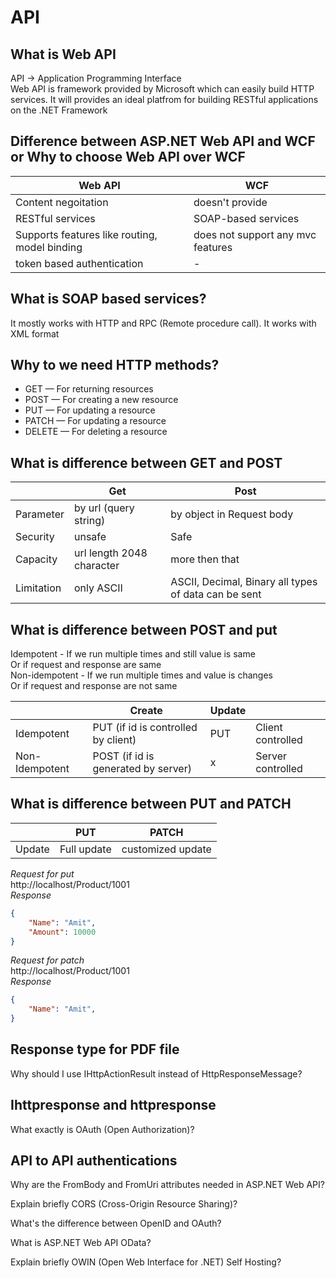 # API 

## What is Web API

API -> Application Programming Interface<br>
Web API is framework provided by Microsoft which can easily build HTTP services. It will provides an ideal platfrom for building RESTful applications on the .NET Framework

## Difference between ASP.NET Web API and WCF or Why to choose Web API over WCF

|Web API|WCF|
|---|---|
|Content negoitation|doesn't provide|
|RESTful services|SOAP-based services|
|Supports features like routing, model binding| does not support any mvc features |
|token based authentication|-|

## What is SOAP based services?

It mostly works with HTTP and RPC (Remote procedure call). It works with XML format

## Why to we need HTTP methods?

* GET — For returning resources
* POST — For creating a new resource
* PUT — For updating a resource
* PATCH — For updating a resource
* DELETE — For deleting a resource

## What is difference between GET and POST

||Get|Post|
|---|---|---|
|Parameter|by url (query string)| by object in Request body |
|Security|unsafe|Safe|
|Capacity|url length 2048 character|more then that|
|Limitation|only ASCII|ASCII, Decimal, Binary all types of data can be sent|


## What is difference between POST and put

Idempotent - If we run multiple times and still value is same <br>
Or if request and response are same <br>
Non-idempotent - If we run multiple times and value is changes<br> 
Or if request and response are not same<br>

||Create|Update||
|---|---|---|---|
|Idempotent|PUT (if id is controlled by client)|PUT|Client controlled|
|Non-Idempotent|POST (if id is generated by server)| x|Server controlled|

## What is difference between PUT and PATCH

||PUT|PATCH|
|---|---|---|
|Update| Full update | customized update |

*Request for put* <br>
http://localhost/Product/1001<br>
*Response*
```JSON
{
    "Name": "Amit",
    "Amount": 10000
}
```

*Request for patch* <br>
http://localhost/Product/1001 <br>
*Response*
```JSON
{
    "Name": "Amit",
}
```

## Response type for PDF file
Why should I use IHttpActionResult instead of HttpResponseMessage?
## Ihttpresponse and httpresponse

What exactly is OAuth (Open Authorization)?  

## API to API authentications

Why are the FromBody and FromUri attributes needed in ASP.NET Web API?  

Explain briefly CORS (Cross-Origin Resource Sharing)? 

 What's the difference between OpenID and OAuth?

  What is ASP.NET Web API OData?  

  Explain briefly OWIN (Open Web Interface for .NET) Self Hosting?  
